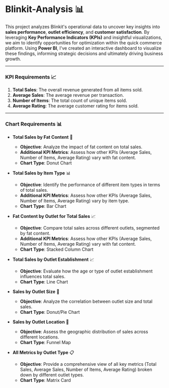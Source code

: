 # Blinkit-Analysis 📊

This project analyzes Blinkit's operational data to uncover key insights into **sales performance**, **outlet efficiency**, and **customer satisfaction**. By leveraging **Key Performance Indicators (KPIs)** and insightful visualizations, we aim to identify opportunities for optimization within the quick commerce platform. Using **Power BI**, I've created an interactive dashboard to visualize these findings, informing strategic decisions and ultimately driving business growth.

---

### KPI Requirements 📈

1.  **Total Sales**: The overall revenue generated from all items sold.
2.  **Average Sales**: The average revenue per transaction.
3.  **Number of Items**: The total count of unique items sold.
4.  **Average Rating**: The average customer rating for items sold.

---

### Chart Requirements 📊

* **Total Sales by Fat Content** 🍩
    * **Objective**: Analyze the impact of fat content on total sales.
    * **Additional KPI Metrics**: Assess how other KPIs (Average Sales, Number of Items, Average Rating) vary with fat content.
    * **Chart Type**: Donut Chart

* **Total Sales by Item Type** 📊
    * **Objective**: Identify the performance of different item types in terms of total sales.
    * **Additional KPI Metrics**: Assess how other KPIs (Average Sales, Number of Items, Average Rating) vary by item type.
    * **Chart Type**: Bar Chart

* **Fat Content by Outlet for Total Sales** 📈
    * **Objective**: Compare total sales across different outlets, segmented by fat content.
    * **Additional KPI Metrics**: Assess how other KPIs (Average Sales, Number of Items, Average Rating) vary with fat content.
    * **Chart Type**: Stacked Column Chart

* **Total Sales by Outlet Establishment** 📈
    * **Objective**: Evaluate how the age or type of outlet establishment influences total sales.
    * **Chart Type**: Line Chart

* **Sales by Outlet Size** 🥧
    * **Objective**: Analyze the correlation between outlet size and total sales.
    * **Chart Type**: Donut/Pie Chart

* **Sales by Outlet Location** 📍
    * **Objective**: Assess the geographic distribution of sales across different locations.
    * **Chart Type**: Funnel Map

* **All Metrics by Outlet Type** 📋
    * **Objective**: Provide a comprehensive view of all key metrics (Total Sales, Average Sales, Number of Items, Average Rating) broken down by different outlet types.
    * **Chart Type**: Matrix Card
